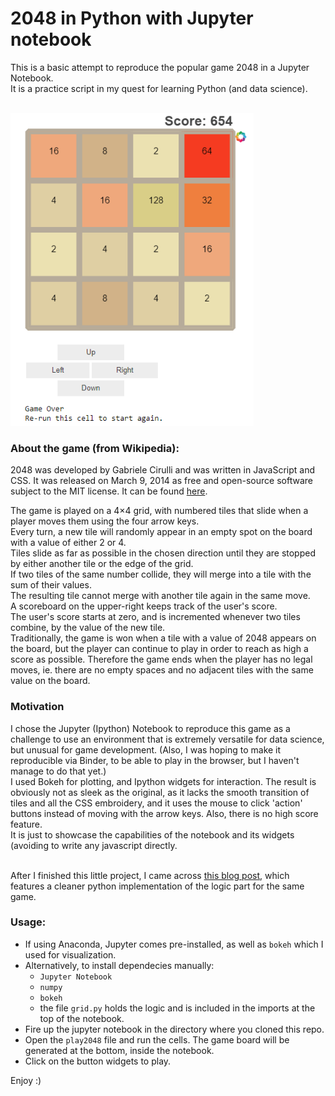 # 2048 in Python with Jupyter notebook
This is a basic attempt to reproduce the popular game 2048 in a Jupyter Notebook.<br>
It is a practice script in my quest for learning Python (and data science).<br><br>

<img src="screenshot1.png" height=500>

### About the game (from Wikipedia):
2048 was developed by Gabriele Cirulli and was written in JavaScript and CSS. It was released on March 9, 2014 as free
and open-source software subject to the MIT license. It can be found [here](http://2048game.com/).<br>

The game is played on a 4×4 grid, with numbered tiles that slide when a player moves them using the four arrow keys.<br>
Every turn, a new tile will randomly appear in an empty spot on the board with a value of either 2 or 4.<br>
Tiles slide as far as possible in the chosen direction until they are stopped by either another tile or the edge of
the grid.<br>
If two tiles of the same number collide, they will merge into a tile with the sum of their values.<br>
The resulting tile cannot merge with another tile again in the same move.<br>
A scoreboard on the upper-right keeps track of the user's score.<br>
The user's score starts at zero, and is incremented whenever two tiles combine, by the value of the new tile.<br>
Traditionally, the game is won when a tile with a value of 2048 appears on the board, but the player can continue to play in order to reach as high a score as possible. Therefore the game ends when the player has no legal moves, ie. there are no empty spaces and no adjacent tiles with the same value on the board.

### Motivation
I chose the Jupyter (Ipython) Notebook to reproduce this game as a challenge to use an environment that is extremely versatile for data science, but unusual for game development. (Also, I was hoping to make it reproducible via Binder, to be able to play in the browser, but I haven't manage to do that yet.)<br>
I used Bokeh for plotting, and Ipython widgets for interaction. The result is obviously not as sleek as the original, as it lacks the smooth transition of tiles and all the CSS embroidery, and it uses the mouse to click 'action' buttons instead of moving with the arrow keys. Also, there is no high score feature.<br>
It is just to showcase the capabilities of the notebook and its widgets (avoiding to write any javascript directly.<br><br>

After I finished this little project, I came across [this blog post](https://flothesof.github.io/2048-game.html), which features a cleaner python implementation of the logic part for the same game.

### Usage:
* If using Anaconda, Jupyter comes pre-installed, as well as `bokeh` which I used for visualization. 
* Alternatively, to install dependecies manually:
  * `Jupyter Notebook`
  * `numpy`
  * `bokeh`
  * the file `grid.py` holds the logic and is included in the imports at the top of the notebook. 
* Fire up the jupyter notebook in the directory where you cloned this repo.
* Open the `play2048` file and run the cells. The game board will be generated at the bottom, inside the notebook.
* Click on the button widgets to play.

Enjoy :)

